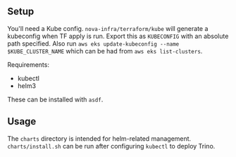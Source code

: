 ## Setup

You'll need a Kube config. `nova-infra/terraform/kube` will generate a kubeconfig when TF apply is run. Export this as `KUBECONFIG` with an absolute path specified. Also run `aws eks update-kubeconfig --name $KUBE_CLUSTER_NAME` which can be had from `aws eks list-clusters`.

Requirements:
 - kubectl
 - helm3

These can be installed with `asdf`.

## Usage

The `charts` directory is intended for helm-related management. `charts/install.sh` can be run after configuring `kubectl` to deploy Trino.
